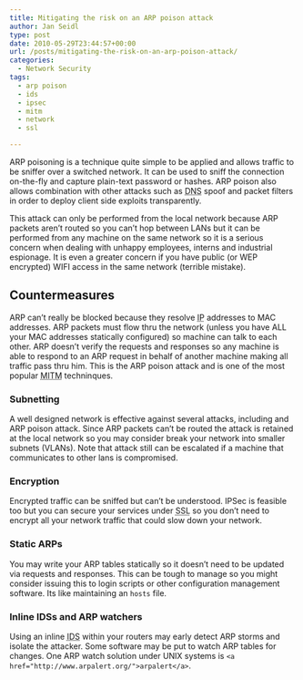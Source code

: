 ```yaml
---
title: Mitigating the risk on an ARP poison attack
author: Jan Seidl
type: post
date: 2010-05-29T23:44:57+00:00
url: /posts/mitigating-the-risk-on-an-arp-poison-attack/
categories:
  - Network Security
tags:
  - arp poison
  - ids
  - ipsec
  - mitm
  - network
  - ssl

---
```

ARP poisoning is a technique quite simple to be applied and allows traffic to be sniffer over a switched network. It can be used to sniff the connection on-the-fly and capture plain-text password or hashes. ARP poison also allows combination with other attacks such as <acronym title="Domain Name Server">DNS</acronym> spoof and packet filters in order to deploy client side exploits transparently.

This attack can only be performed from the local network because ARP packets aren&#8217;t routed so you can&#8217;t hop between LANs but it can be performed from any machine on the same network so it is a serious concern when dealing with unhappy employees, interns and industrial espionage. It is even a greater concern if you have public (or WEP encrypted) WIFI access in the same network (terrible mistake).

## Countermeasures

ARP can&#8217;t really be blocked because they resolve <acronym title="Internet Protocol">IP</acronym> addresses to MAC addresses. ARP packets must flow thru the network (unless you have ALL your MAC addresses statically configured) so machine can talk to each other. ARP doesn&#8217;t verify the requests and responses so any machine is able to respond to an ARP request in behalf of another machine making all traffic pass thru him. This is the ARP poison attack and is one of the most popular <acronym title="Man-in-the-middle">MITM</acronym> techninques.

### Subnetting

A well designed network is effective against several attacks, including and ARP poison attack. Since ARP packets can&#8217;t be routed the attack is retained at the local network so you may consider break your network into smaller subnets (VLANs). Note that attack still can be escalated if a machine that communicates to other lans is compromised.

### Encryption

Encrypted traffic can be sniffed but can&#8217;t be understood. IPSec is feasible too but you can secure your services under <acronym title="Secure Sockets Layer">SSL</acronym> so you don&#8217;t need to encrypt all your network traffic that could slow down your network.

### Static ARPs

You may write your ARP tables statically so it doesn&#8217;t need to be updated via requests and responses. This can be tough to manage so you might consider issuing this to login scripts or other configuration management software. Its like maintaining an `hosts` file.

### Inline IDSs and ARP watchers

Using an inline <acronym title="Intrusion Detection System">IDS</acronym> within your routers may early detect ARP storms and isolate the attacker. Some software may be put to watch ARP tables for changes. One ARP watch solution under UNIX systems is `<a href="http://www.arpalert.org/">arpalert</a>`.